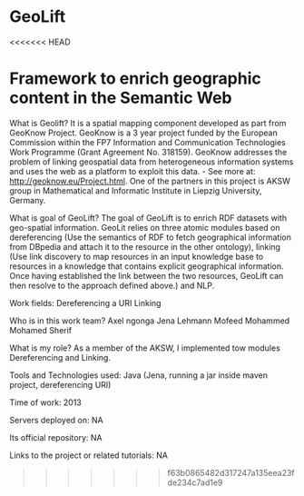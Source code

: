 GeoLift
=======
<<<<<<< HEAD

Framework to enrich geographic content in the Semantic Web
=======
What is Geolift?
It is a spatial mapping component developed as part from GeoKnow Project. GeoKnow is a 3 year project funded by the European Commission within the FP7 Information and Communication Technologies Work Programme (Grant Agreement No. 318159). 
GeoKnow addresses the problem of linking geospatial data from heterogeneous information systems and uses the web as a 
platform to exploit this data. - See more at: http://geoknow.eu/Project.html. One of the partners in this project is 
AKSW group in Mathematical and Informatic Institute in Liepzig University, Germany.

What is goal of GeoLift?
The goal of GeoLift is to enrich RDF datasets with geo-spatial information. GeoLit relies on three atomic modules based on dereferencing (Use the semantics of RDF to fetch geographical information from DBpedia and attach it to the resource in the other ontology), linking (Use link discovery to map resources in an input knowledge base to resources in a knowledge that contains explicit geographical information. Once having established the link between the two resources, GeoLift can then resolve to the approach defined above.) and NLP.

Work fields:
Dereferencing a URI
Linking


Who is in this work team?
Axel ngonga
Jena Lehmann
Mofeed Mohammed
Mohamed Sherif

What is my role?
As a member of the AKSW, I implemented tow modules Dereferencing and Linking.

Tools and Technologies used:
Java (Jena, running a jar inside maven project, dereferencing URI)

Time of work:
2013


Servers deployed on:
NA

Its official repository:
NA

Links to the project or related tutorials:
NA

>>>>>>> f63b0865482d317247a135eea23fde234c7ad1e9
